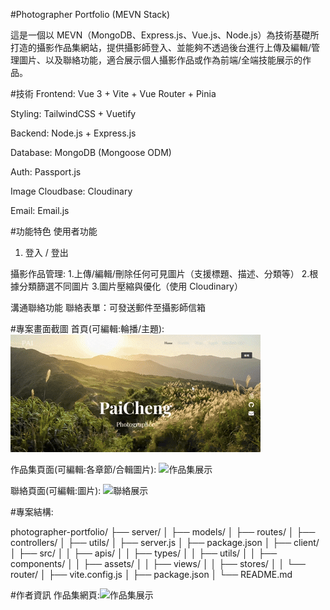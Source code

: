 #Photographer Portfolio (MEVN Stack)

這是一個以 MEVN（MongoDB、Express.js、Vue.js、Node.js）為技術基礎所打造的攝影作品集網站，提供攝影師登入、並能夠不透過後台進行上傳及編輯/管理圖片、以及聯絡功能，適合展示個人攝影作品或作為前端/全端技能展示的作品。

#技術
Frontend: Vue 3 + Vite + Vue Router + Pinia

Styling: TailwindCSS + Vuetify

Backend: Node.js + Express.js

Database: MongoDB (Mongoose ODM)

Auth: Passport.js

Image Cloudbase: Cloudinary

Email: Email.js

#功能特色
使用者功能
1. 登入 / 登出

攝影作品管理:
1.上傳/編輯/刪除任何可見圖片（支援標題、描述、分類等）
2.根據分類篩選不同圖片
3.圖片壓縮與優化（使用 Cloudinary）

溝通聯絡功能
聯絡表單：可發送郵件至攝影師信箱

#專案畫面截圖
首頁(可編輯:輪播/主題):
![首頁展示](./screenshots/home.gif)

作品集頁面(可編輯:各章節/合輯圖片):
![作品集展示](./screenshots/portfolio.gif)

聯絡頁面(可編輯:圖片):
![聯絡展示](./screenshots/about.gif)

#專案結構:

photographer-portfolio/
├── server/
│ ├── models/
│ ├── routes/
│ ├── controllers/
│ ├── utils/
│ ├── server.js
│ ├── package.json
│
├── client/
│ ├── src/
│ │ ├── apis/
│ │ ├── types/
│ │ ├── utils/
│ │ ├── components/
│ │ ├── assets/
│ │ ├── views/
│ │ ├── stores/
│ │ └── router/
│ ├── vite.config.js
│ ├── package.json
│ └── README.md

#作者資訊
作品集網頁:![作品集展示](https://www.notion.so/Front-End-layout-Portfolio-1c4acba779c38053a9dcf4b1caa7af0c)


